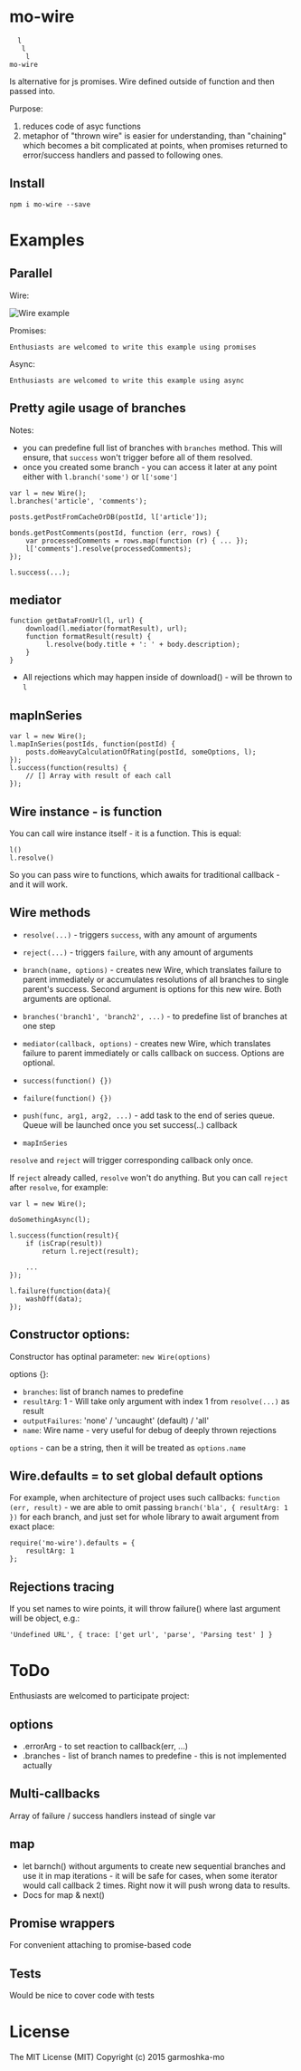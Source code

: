 # mo-wire

````
  l
   l
    l
mo-wire
````

Is alternative for js promises.
Wire defined outside of function and then passed into.

Purpose: 

1. reduces code of asyc functions 
1. metaphor of "thrown wire" is easier for understanding, 
than "chaining" which becomes a bit complicated at points, 
when promises returned to error/success handlers and passed to following ones.

## Install

````
npm i mo-wire --save
````

# Examples

## Parallel

Wire:

![Wire example](https://cloud.githubusercontent.com/assets/2452269/10575034/772343bc-7662-11e5-9523-174ce6e9a792.jpg)

Promises:
````
Enthusiasts are welcomed to write this example using promises
````

Async:
````
Enthusiasts are welcomed to write this example using async
````

## Pretty agile usage of branches

Notes:
- you can predefine full list of branches with `branches` method.
This will ensure, that `success` won't trigger before all of them resolved.
- once you created some branch - you can access it later at any point
either with `l.branch('some')` or `l['some']`

````
var l = new Wire();
l.branches('article', 'comments');

posts.getPostFromCacheOrDB(postId, l['article']);

bonds.getPostComments(postId, function (err, rows) {
    var processedComments = rows.map(function (r) { ... });
    l['comments'].resolve(processedComments);
});

l.success(...);
````

## mediator

````
function getDataFromUrl(l, url) {
    download(l.mediator(formatResult), url);
    function formatResult(result) {
         l.resolve(body.title + ': ' + body.description);
    }
}
````

- All rejections which may happen inside of download() - will be thrown to `l`

## mapInSeries

````
var l = new Wire();
l.mapInSeries(postIds, function(postId) {
    posts.doHeavyCalculationOfRating(postId, someOptions, l);
});
l.success(function(results) {
    // [] Array with result of each call
});
````

## Wire instance - is function

You can call wire instance itself - it is a function. This is equal:
````
l()
l.resolve()
````
So you can pass wire to functions, which awaits for traditional callback - and it will work.

## Wire methods

- `resolve(...)` - triggers `success`, with any amount of arguments
- `reject(...)` - triggers `failure`, with any amount of arguments
- `branch(name, options)` - creates new Wire, which translates failure to parent immediately
or accumulates resolutions of all branches to single parent's success. Second argument is options for this new wire. Both arguments are optional.
- `branches('branch1', 'branch2', ...)` - to predefine list of branches at one step
- `mediator(callback, options)` - creates new Wire, which translates failure to parent immediately
or calls callback on success. Options are optional.
- `success(function() {})`
- `failure(function() {})` 

- `push(func, arg1, arg2, ...)` - add task to the end of series queue. Queue will be launched once you set success(..) callback 
- `mapInSeries`

`resolve` and `reject` will trigger corresponding callback only once.

If `reject` already called, `resolve` won't do anything.
But you can call `reject` after `resolve`, for example:

````
var l = new Wire();

doSomethingAsync(l);

l.success(function(result){
    if (isCrap(result))
        return l.reject(result);

    ...
});

l.failure(function(data){
    washOff(data);
});
````

## Constructor options:

Constructor has optinal parameter: `new Wire(options)`

options {}: 
- `branches`: list of branch names to predefine
- `resultArg`: 1 - Will take only argument with index 1 from `resolve(...)` as result
- `outputFailures`: 'none' / 'uncaught' (default) / 'all'
- `name`: Wire name - very useful for debug of deeply thrown rejections

`options` - can be a string, then it will be treated as `options.name`

## Wire.defaults = to set global default options

For example, when architecture of project uses
such callbacks: `function (err, result)` - we are able to omit passing `branch('bla', { resultArg: 1 })` for each branch,
and just set for whole library to await argument from exact place:
````
require('mo-wire').defaults = { 
    resultArg: 1 
};
````

## Rejections tracing

If you set names to wire points, it will throw failure() where last argument will be object, e.g.:

````
'Undefined URL', { trace: ['get url', 'parse', 'Parsing test' ] }
````

# ToDo

Enthusiasts are welcomed to participate project:

## options
 
- .errorArg - to set reaction to callback(err, ...)
- .branches - list of branch names to predefine - this is not implemented actually

## Multi-callbacks

Array of failure / success handlers instead of single var

## map

- let barnch() without arguments to create new sequential branches
and use it in map iterations - it will be safe for cases, 
when some iterator would call callback 2 times.
Right now it will push wrong data to results.
- Docs for map & next()

## Promise wrappers

For convenient attaching to promise-based code

## Tests

Would be nice to cover code with tests

# License

The MIT License (MIT)
Copyright (c) 2015 garmoshka-mo
